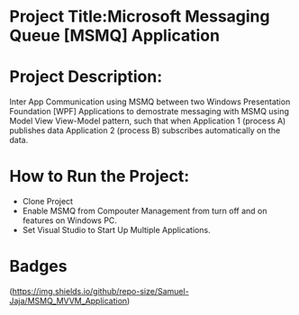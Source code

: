 # Project Title:Microsoft Messaging Queue [MSMQ] Application


# Project Description: 
Inter App Communication using MSMQ between two Windows Presentation Foundation [WPF] Applications 
to demostrate messaging with MSMQ using Model View View-Model pattern, such that when Application 1 (process A) publishes data Application 2 (process B) subscribes automatically on the data. 


# How to Run the Project: 
* Clone Project 
* Enable MSMQ from Compouter Management from turn off and on features on Windows PC.
* Set Visual Studio to Start Up Multiple Applications. 


# Badges
(https://img.shields.io/github/repo-size/Samuel-Jaja/MSMQ_MVVM_Application)


